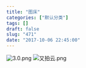```yaml
---
title: "图床"
categories: ["默认分类"]
tags: []
draft: false
slug: "471"
date: "2017-10-06 22:45:00"
---
```


![3.0.png][1]
![又拍云.png][2]


  [1]: https://zhangchen915.com/usr/uploads/2017/10/996714393.png
  [2]: https://zhangchen915.com/usr/uploads/2017/12/2040246397.png
